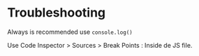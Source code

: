 # Troubleshooting

Always is recommended use ```console.log()```

Use Code Inspector > Sources > Break Points : Inside de JS file.